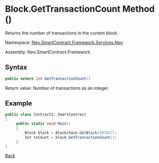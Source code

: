 # Block.GetTransactionCount Method ()

Returns the number of transactions in the current block.

Namespace: [Neo.SmartContract.Framework.Services.Neo](../../neo.md)

Assembly: Neo.SmartContract.Framework

## Syntax

```c#
public extern int GetTransactionCount()
```

Return value: Number of transactions as an integer.

## Example

```c#
public class Contract1: SmartContract
{
     public static void Main()
     {
         Block block = Blockchain.GetBlock(997027);
         Int txCount = block.GetTransactionCount();
     }
}
```



[Back](../Block.md)
